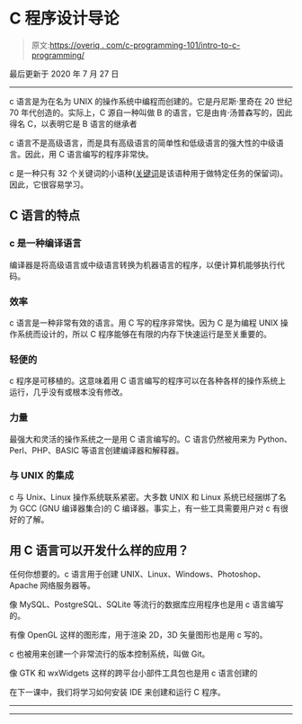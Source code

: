 # C 程序设计导论

> 原文:[https://overiq . com/c-programming-101/intro-to-c-programming/](https://overiq.com/c-programming-101/intro-to-c-programming/)

最后更新于 2020 年 7 月 27 日

* * *

c 语言是为在名为 UNIX 的操作系统中编程而创建的。它是丹尼斯·里奇在 20 世纪 70 年代创造的。实际上，C 源自一种叫做 B 的语言，它是由肯·汤普森写的，因此得名 C，以表明它是 B 语言的继承者

c 语言不是高级语言，而是具有高级语言的简单性和低级语言的强大性的中级语言。因此，用 C 语言编写的程序非常快。

c 是一种只有 32 个关键词的小语种([关键词](https://overiq.com/c-programming-101/keywords-and-identifiers/#keywords)是该语种用于做特定任务的保留词)。因此，它很容易学习。

## C 语言的特点

### c 是一种编译语言

编译器是将高级语言或中级语言转换为机器语言的程序，以便计算机能够执行代码。

### 效率

c 语言是一种非常有效的语言。用 C 写的程序非常快。因为 C 是为编程 UNIX 操作系统而设计的，所以 C 程序能够在有限的内存下快速运行是至关重要的。

### 轻便的

c 程序是可移植的。这意味着用 C 语言编写的程序可以在各种各样的操作系统上运行，几乎没有或根本没有修改。

### 力量

最强大和灵活的操作系统之一是用 C 语言编写的。C 语言仍然被用来为 Python、Perl、PHP、BASIC 等语言创建编译器和解释器。

### 与 UNIX 的集成

c 与 Unix、Linux 操作系统联系紧密。大多数 UNIX 和 Linux 系统已经捆绑了名为 GCC (GNU 编译器集合)的 C 编译器。事实上，有一些工具需要用户对 c 有很好的了解。

## 用 C 语言可以开发什么样的应用？

任何你想要的。c 语言用于创建 UNIX、Linux、Windows、Photoshop、Apache 网络服务器等。

像 MySQL、PostgreSQL、SQLite 等流行的数据库应用程序也是用 c 语言编写的。

有像 OpenGL 这样的图形库，用于渲染 2D，3D 矢量图形也是用 c 写的。

c 也被用来创建一个非常流行的版本控制系统，叫做 Git。

像 GTK 和 wxWidgets 这样的跨平台小部件工具包也是用 c 语言创建的

在下一课中，我们将学习如何安装 IDE 来创建和运行 C 程序。

* * *

* * *
